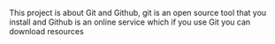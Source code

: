 This project is about Git and Github, git is an open source tool that you install and Github is an online service which if you use Git you can download resources
